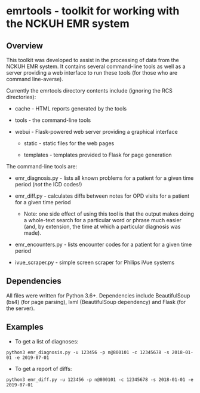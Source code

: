 # emrtools - toolkit for working with the NCKUH EMR system

## Overview

This toolkit was developed to assist in the processing of data from the NCKUH EMR system. It contains several command-line tools as well as a server providing a web interface to run these tools (for those who are command line-averse).

Currently the emrtools directory contents include (ignoring the RCS directories):

* cache - HTML reports generated by the tools

* tools - the command-line tools

* webui - Flask-powered web server providing a graphical interface

  * static - static files for the web pages

  * templates - templates provided to Flask for page generation

The command-line tools are:

* emr_diagnosis.py - lists all known problems for a patient for a given time period (*not* the ICD codes!)

* emr_diff.py - calculates diffs between notes for OPD visits for a patient for a given time period

  * Note: one side effect of using this tool is that the output makes doing a whole-text search for a particular word or phrase much easier (and, by extension, the time at which a particular diagnosis was made).

* emr_encounters.py - lists encounter codes for a patient for a given time period

* ivue_scraper.py - simple screen scraper for Philips iVue systems

## Dependencies

All files were written for Python 3.6+. Dependencies include BeautifulSoup (bs4) (for page parsing), lxml (BeautifulSoup dependency) and Flask (for the server).

## Examples

* To get a list of diagnoses:

```shell
python3 emr_diagnosis.py -u 123456 -p n@800101 -c 12345678 -s 2018-01-01 -e 2019-07-01
```

* To get a report of diffs:

```shell
python3 emr_diff.py -u 123456 -p n@800101 -c 12345678 -s 2018-01-01 -e 2019-07-01
```

